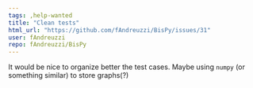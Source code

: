 ```yaml
---
tags: ,help-wanted
title: "Clean tests"
html_url: "https://github.com/fAndreuzzi/BisPy/issues/31"
user: fAndreuzzi
repo: fAndreuzzi/BisPy
---
```


It would be nice to organize better the test cases. Maybe using `numpy` (or something similar) to store graphs(?)